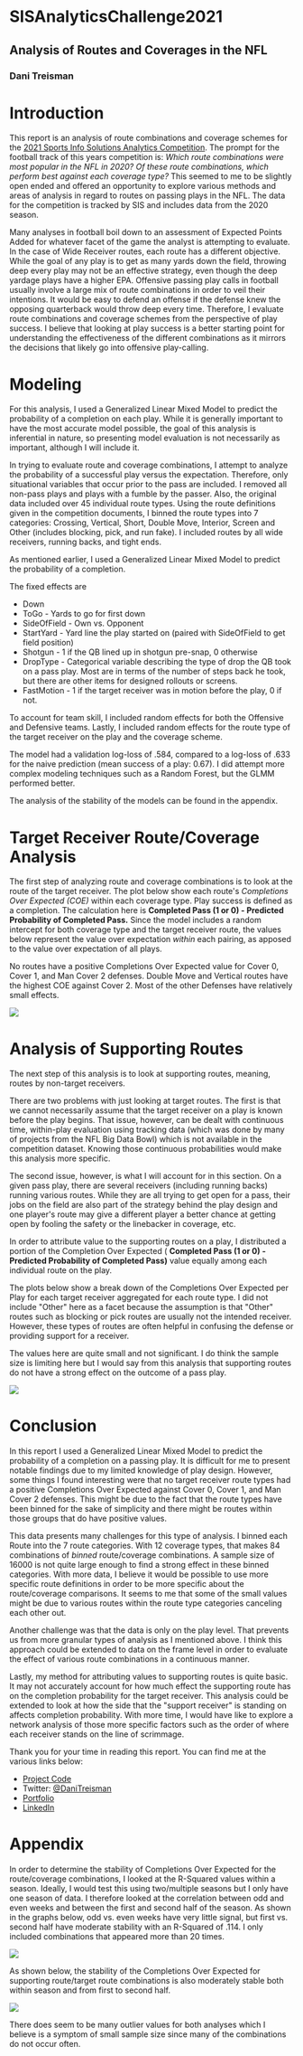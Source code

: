 # SISAnalyticsChallenge2021
## Analysis of Routes and Coverages in the NFL
### Dani Treisman


# Introduction

This report is an analysis of route combinations and coverage schemes for the [2021 Sports Info Solutions Analytics Competition](https://www.sportsinfosolutions.com/sports-info-solutions-to-host-2nd-annual-sports-analytics-challenge-to-raise-money-for-the-boys-and-girls-clubs-of-america/). The prompt for the football track of this years competition is: *Which route combinations were most popular in the NFL in 2020? Of these route combinations, which perform best against each coverage type?* This seemed to me to be slightly open ended and offered an opportunity to explore various methods and areas of analysis in regard to routes on passing plays in the NFL. The data for the competition is tracked by SIS and includes data from the 2020 season.

Many analyses in football boil down to an assessment of Expected Points Added for whatever facet of the game the analyst is attempting to evaluate. In the case of Wide Receiver routes, each route has a different objective. While the goal of any play is to get as many yards down the field, throwing deep every play may not be an effective strategy, even though the deep yardage plays have a higher EPA. Offensive passing play calls in football usually involve a large mix of route combinations in order to veil their intentions. It would be easy to defend an offense if the defense knew the opposing quarterback would throw deep every time. Therefore, I evaluate route combinations and coverage schemes from the perspective of play success. I believe that looking at play success is a better starting point for understanding the effectiveness of the different combinations as it mirrors the decisions that likely go into offensive play-calling.

# Modeling

For this analysis, I used a Generalized Linear Mixed Model to predict the probability of a completion on each play. While it is generally important to have the most accurate model possible, the goal of this analysis is inferential in nature, so presenting model evaluation is not necessarily as important, although I will include it.

In trying to evaluate route and coverage combinations, I attempt to analyze the probability of a successful play versus the expectation. Therefore, only situational variables that occur prior to the pass are included. I removed all non-pass plays and plays with a fumble by the passer. Also, the original data included over 45 individual route types. Using the route definitions given in the competition documents, I binned the route types into 7 categories: Crossing, Vertical, Short, Double Move, Interior, Screen and Other (includes blocking, pick, and run fake). I included routes by all wide receivers, running backs, and tight ends.

As mentioned earlier, I used a Generalized Linear Mixed Model to predict the probability of a completion.

The fixed effects are

-   Down
-   ToGo - Yards to go for first down
-   SideOfField - Own vs. Opponent
-   StartYard - Yard line the play started on (paired with SideOfField to get field position)
-   Shotgun - 1 if the QB lined up in shotgun pre-snap, 0 otherwise
-   DropType - Categorical variable describing the type of drop the QB took on a pass play. Most are in terms of the number of steps back he took, but there are other items for designed rollouts or screens.
-   FastMotion - 1 if the target receiver was in motion before the play, 0 if not.

To account for team skill, I included random effects for both the Offensive and Defensive teams. Lastly, I included random effects for the route type of the target receiver on the play and the coverage scheme.

The model had a validation log-loss of .584, compared to a log-loss of .633 for the naive prediction (mean success of a play: 0.67). I did attempt more complex modeling techniques such as a Random Forest, but the GLMM performed better.

The analysis of the stability of the models can be found in the appendix.

# Target Receiver Route/Coverage Analysis

The first step of analyzing route and coverage combinations is to look at the route of the target receiver. The plot below show each route's *Completions Over Expected (COE)* within each coverage type. Play success is defined as a completion. The calculation here is **Completed Pass (1 or 0) - Predicted Probability of Completed Pass.** Since the model includes a random intercept for both coverage type and the target receiver route, the values below represent the value over expectation *within* each pairing, as apposed to the value over expectation of all plays.

No routes have a positive Completions Over Expected value for Cover 0, Cover 1, and Man Cover 2 defenses. Double Move and Vertical routes have the highest COE against Cover 2. Most of the other Defenses have relatively small effects.

![](targetroutes_by_coverage.png)

# Analysis of Supporting Routes

The next step of this analysis is to look at supporting routes, meaning, routes by non-target receivers.

There are two problems with just looking at target routes. The first is that we cannot necessarily assume that the target receiver on a play is known before the play begins. That issue, however, can be dealt with continuous time, within-play evaluation using tracking data (which was done by many of projects from the NFL Big Data Bowl) which is not available in the competition dataset. Knowing those continuous probabilities would make this analysis more specific.

The second issue, however, is what I will account for in this section. On a given pass play, there are several receivers (including running backs) running various routes. While they are all trying to get open for a pass, their jobs on the field are also part of the strategy behind the play design and one player's route may give a different player a better chance at getting open by fooling the safety or the linebacker in coverage, etc.

In order to attribute value to the supporting routes on a play, I distributed a portion of the Completion Over Expected ( **Completed Pass (1 or 0) - Predicted Probability of Completed Pass)** value equally among each individual route on the play.

The plots below show a break down of the Completions Over Expected per Play for each target receiver aggregated for each route type. I did not include "Other" here as a facet because the assumption is that "Other" routes such as blocking or pick routes are usually not the intended receiver. However, these types of routes are often helpful in confusing the defense or providing support for a receiver.

The values here are quite small and not significant. I do think the sample size is limiting here but I would say from this analysis that supporting routes do not have a strong effect on the outcome of a pass play.

![](supportingroutes_by_target.png)

# Conclusion

In this report I used a Generalized Linear Mixed Model to predict the probability of a completion on a passing play. It is difficult for me to present notable findings due to my limited knowledge of play design. However, some things I found interesting were that no target receiver route types had a positive Completions Over Expected against Cover 0, Cover 1, and Man Cover 2 defenses. This might be due to the fact that the route types have been binned for the sake of simplicity and there might be routes within those groups that do have positive values.

This data presents many challenges for this type of analysis. I binned each Route into the 7 route categories. With 12 coverage types, that makes 84 combinations of *binned* route/coverage combinations. A sample size of 16000 is not quite large enough to find a strong effect in these binned categories. With more data, I believe it would be possible to use more specific route definitions in order to be more specific about the route/coverage comparisons. It seems to me that some of the small values might be due to various routes within the route type categories canceling each other out.

Another challenge was that the data is only on the play level. That prevents us from more granular types of analysis as I mentioned above. I think this approach could be extended to data on the frame level in order to evaluate the effect of various route combinations in a continuous manner.

Lastly, my method for attributing values to supporting routes is quite basic. It may not accurately account for how much effect the supporting route has on the completion probability for the target receiver. This analysis could be extended to look at how the side that the "support receiver" is standing on affects completion probability. With more time, I would have like to explore a network analysis of those more specific factors such as the order of where each receiver stands on the line of scrimmage.

Thank you for your time in reading this report. You can find me at the various links below:

-   [Project Code](https://github.com/dtreisman/SISAnalyticsChallenge2021)
-   Twitter: [\@DaniTreisman](https://twitter.com/DaniTreisman)
-   [Portfolio](https://dtreisman.github.io/Portfolio/)
-   [LinkedIn](https://www.linkedin.com/in/dani-treisman/)

# Appendix

In order to determine the stability of Completions Over Expected for the route/coverage combinations, I looked at the R-Squared values within a season. Ideally, I would test this using two/multiple seasons but I only have one season of data. I therefore looked at the correlation between odd and even weeks and between the first and second half of the season. As shown in the graphs below, odd vs. even weeks have very little signal, but first vs. second half have moderate stability with an R-Squared of .114. I only included combinations that appeared more than 20 times.

![](stability_graphs.png)

As shown below, the stability of the Completions Over Expected for supporting route/target route combinations is also moderately stable both within season and from first to second half.

![](stability_graphs_support.png)

There does seem to be many outlier values for both analyses which I believe is a symptom of small sample size since many of the combinations do not occur often.
